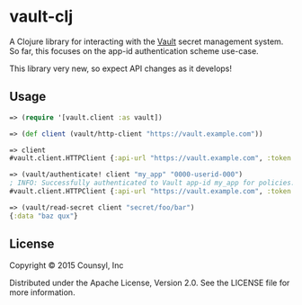 vault-clj
=========

A Clojure library for interacting with the [Vault](https://vaultproject.io/)
secret management system. So far, this focuses on the app-id authentication
scheme use-case.

This library very new, so expect API changes as it develops!

## Usage

```clojure
=> (require '[vault.client :as vault])

=> (def client (vault/http-client "https://vault.example.com"))

=> client
#vault.client.HTTPClient {:api-url "https://vault.example.com", :token #<Atom@5cca1513 nil>}

=> (vault/authenticate! client "my_app" "0000-userid-000")
; INFO: Successfully authenticated to Vault app-id my_app for policies: my-policy
#vault.client.HTTPClient {:api-url "https://vault.example.com", :token #<Atom@5cca1513 "8c807a17-7232-4c48-d7a6-c6a7f76bcccc">}

=> (vault/read-secret client "secret/foo/bar")
{:data "baz qux"}
```

## License

Copyright © 2015 Counsyl, Inc

Distributed under the Apache License, Version 2.0. See the LICENSE file
for more information.
